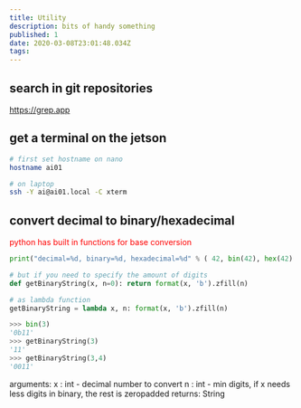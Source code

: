 ```yaml
---
title: Utility
description: bits of handy something
published: 1
date: 2020-03-08T23:01:48.034Z
tags: 
---
```



## search in git repositories
https://grep.app

## get a terminal on the jetson

```bash
# first set hostname on nano
hostname ai01

# on laptop
ssh -Y ai@ai01.local -C xterm

```

## convert decimal to binary/hexadecimal

<span style="color:#f00;">python has built in functions for base conversion<span>
  
``` python
print("decimal=%d, binary=%d, hexadecimal=%d" % ( 42, bin(42), hex(42) ))

# but if you need to specify the amount of digits
def getBinaryString(x, n=0): return format(x, 'b').zfill(n)

# as lambda function
getBinaryString = lambda x, n: format(x, 'b').zfill(n)

>>> bin(3)
'0b11'
>>> getBinaryString(3)
'11'
>>> getBinaryString(3,4)
'0011'

```
arguments:
x : int - decimal number to convert
n : int - min digits, if x needs less digits in binary, the rest is zeropadded
returns: String